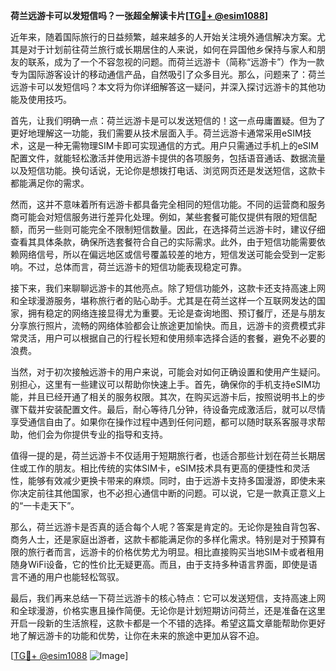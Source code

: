 **荷兰远游卡可以发短信吗？一张超全解读卡片[[TG💪+ @esim1088](https://t.me/s/esim1088)]**

近年来，随着国际旅行的日益频繁，越来越多的人开始关注境外通信解决方案。尤其是对于计划前往荷兰旅行或长期居住的人来说，如何在异国他乡保持与家人和朋友的联系，成为了一个不容忽视的问题。而荷兰远游卡（简称“远游卡”）作为一款专为国际游客设计的移动通信产品，自然吸引了众多目光。那么，问题来了：荷兰远游卡可以发短信吗？本文将为你详细解答这一疑问，并深入探讨远游卡的其他功能及使用技巧。

首先，让我们明确一点：荷兰远游卡是可以发送短信的！这一点毋庸置疑。但为了更好地理解这一功能，我们需要从技术层面入手。荷兰远游卡通常采用eSIM技术，这是一种无需物理SIM卡即可实现通信的方式。用户只需通过手机上的eSIM配置文件，就能轻松激活并使用远游卡提供的各项服务，包括语音通话、数据流量以及短信功能。换句话说，无论你是想拨打电话、浏览网页还是发送短信，这款卡都能满足你的需求。

然而，这并不意味着所有远游卡都具备完全相同的短信功能。不同的运营商和服务商可能会对短信服务进行差异化处理。例如，某些套餐可能仅提供有限的短信配额，而另一些则可能完全不限制短信数量。因此，在选择荷兰远游卡时，建议仔细查看其具体条款，确保所选套餐符合自己的实际需求。此外，由于短信功能需要依赖网络信号，所以在偏远地区或信号覆盖较差的地方，短信发送可能会受到一定影响。不过，总体而言，荷兰远游卡的短信功能表现稳定可靠。

接下来，我们来聊聊远游卡的其他亮点。除了短信功能外，这款卡还支持高速上网和全球漫游服务，堪称旅行者的贴心助手。尤其是在荷兰这样一个互联网发达的国家，拥有稳定的网络连接显得尤为重要。无论是查询地图、预订餐厅，还是与朋友分享旅行照片，流畅的网络体验都会让旅途更加愉快。而且，远游卡的资费模式非常灵活，用户可以根据自己的行程长短和使用频率选择合适的套餐，避免不必要的浪费。

当然，对于初次接触远游卡的用户来说，可能会对如何正确设置和使用产生疑问。别担心，这里有一些建议可以帮助你快速上手。首先，确保你的手机支持eSIM功能，并且已经开通了相关的服务权限。其次，在购买远游卡后，按照说明书上的步骤下载并安装配置文件。最后，耐心等待几分钟，待设备完成激活后，就可以尽情享受通信自由了。如果你在操作过程中遇到任何问题，都可以随时联系客服寻求帮助，他们会为你提供专业的指导和支持。

值得一提的是，荷兰远游卡不仅适用于短期旅行者，也适合那些计划在荷兰长期居住或工作的朋友。相比传统的实体SIM卡，eSIM技术具有更高的便捷性和灵活性，能够有效减少更换卡带来的麻烦。同时，由于远游卡支持多国漫游，即使未来你决定前往其他国家，也不必担心通信中断的问题。可以说，它是一款真正意义上的“一卡走天下”。

那么，荷兰远游卡是否真的适合每个人呢？答案是肯定的。无论你是独自背包客、商务人士，还是家庭出游者，这款卡都能满足你的多样化需求。特别是对于预算有限的旅行者而言，远游卡的价格优势尤为明显。相比直接购买当地SIM卡或者租用随身WiFi设备，它的性价比无疑更高。而且，由于支持多种语言界面，即使是语言不通的用户也能轻松驾驭。

最后，我们再来总结一下荷兰远游卡的核心特点：它可以发送短信，支持高速上网和全球漫游，价格实惠且操作简便。无论你是计划短期访问荷兰，还是准备在这里开启一段新的生活旅程，这款卡都是一个不错的选择。希望这篇文章能帮助你更好地了解远游卡的功能和优势，让你在未来的旅途中更加从容不迫。

[[TG💪+ @esim1088](https://t.me/s/esim1088) ![Image](https://i.postimg.cc/4NQfJmqS/Snipaste-2025-05-13-00-14-12.png)]